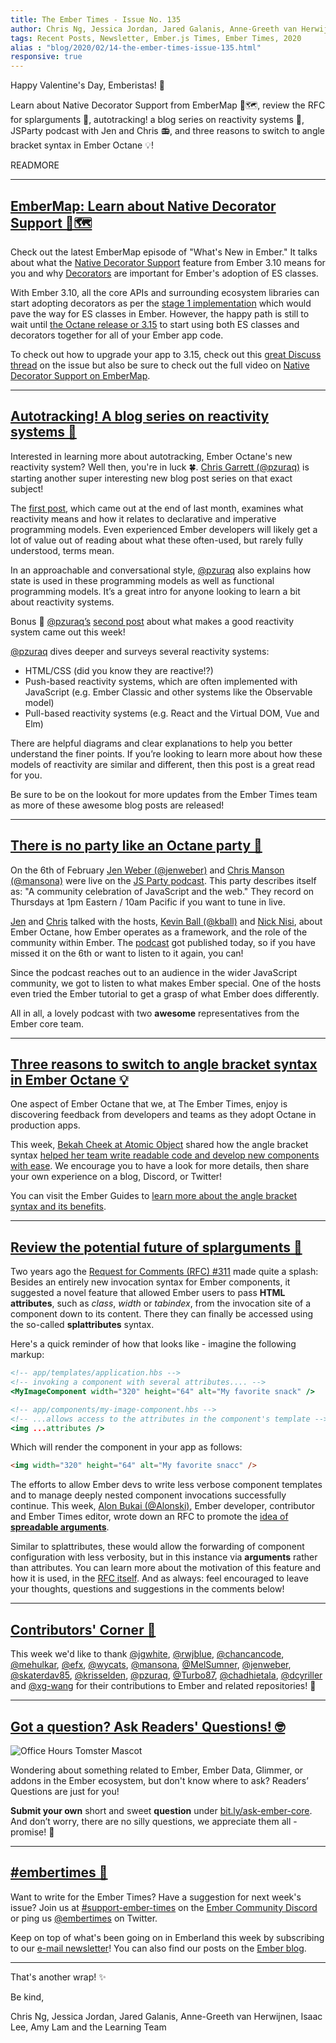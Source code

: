 ```yaml
---
title: The Ember Times - Issue No. 135
author: Chris Ng, Jessica Jordan, Jared Galanis, Anne-Greeth van Herwijnen, Isaac Lee, Amy Lam
tags: Recent Posts, Newsletter, Ember.js Times, Ember Times, 2020
alias : "blog/2020/02/14-the-ember-times-issue-135.html"
responsive: true
---
```


Happy Valentine's Day, Emberistas! 💌

Learn about Native Decorator Support from EmberMap 🐹🗺️,
review the RFC for splarguments 💖,
autotracking! a blog series on reactivity systems 🤖,
JSParty podcast with Jen and Chris 📻, and
three reasons to switch to angle bracket syntax in Ember Octane 💡!

READMORE

---

## [EmberMap: Learn about Native Decorator Support 🐹🗺️](https://twitter.com/ember_map/status/1225464396471787525)

Check out the latest EmberMap episode of "What's New in Ember." It talks about what the [Native Decorator Support](https://emberjs.github.io/rfcs/0440-decorator-support.html) feature from Ember 3.10 means for you and why [Decorators](https://emberjs.github.io/rfcs/0408-decorators.html) are important for Ember's adoption of ES classes.

With Ember 3.10, all the core APIs and surrounding ecosystem libraries can start adopting decorators as per the [stage 1 implementation](https://github.com/tc39/proposal-decorators) which would pave the way for ES classes in Ember. However, the happy path is still to wait until [the Octane release or 3.15](https://blog.emberjs.com/2019/12/20/ember-3-15-released.html) to start using both ES classes and decorators together for all of your Ember app code.

To check out how to upgrade your app to 3.15, check out this [great Discuss thread](https://discuss.emberjs.com/t/question-about-the-native-decorator-support-feature/17474) on the issue but also be sure to check out the full video on [Native Decorator Support on EmberMap](https://embermap.com/topics/what-s-new-in-ember/native-decorator-support-3-10).

---

## [Autotracking! A blog series on reactivity systems 🤖](https://www.pzuraq.com/thinking-with-autotracking-what-makes-a-good-reactive-system/)

Interested in learning more about autotracking, Ember Octane's new reactivity system? Well then, you're in luck 🍀. [Chris Garrett (@pzuraq)](https://github.com/pzuraq) is starting another super interesting new blog post series on that exact subject!

The [first post](https://www.pzuraq.com/thinking-with-autotracking-what-makes-a-good-reactive-system/), which came out at the end of last month, examines what reactivity means and how it relates to declarative and imperative programming models. Even experienced Ember developers will likely get a lot of value out of reading about what these often-used, but rarely fully understood, terms mean. 

In an approachable and conversational style, [@pzuraq](https://github.com/pzuraq) also explains how state is used in these programming models as well as functional programming models. It’s a great intro for anyone looking to learn a bit about reactivity systems.

Bonus 🎉 [@pzuraq’s](https://github.com/pzuraq) [second post](https://www.pzuraq.com/thinking-with-autotracking-what-makes-a-good-reactive-system/) about what makes a good reactivity system came out this week!

[@pzuraq](https://github.com/pzuraq) dives deeper and surveys several reactivity systems:

- HTML/CSS (did you know they are reactive!?)
- Push-based reactivity systems, which are often implemented with JavaScript (e.g. Ember Classic and other systems like the Observable model)
- Pull-based reactivity systems (e.g. React and the Virtual DOM, Vue and Elm)

There are helpful diagrams and clear explanations to help you better understand the finer points. If you’re looking to learn more about how these models of reactivity are similar and different, then this post is a great read for you.

Be sure to be on the lookout for more updates from the Ember Times team as more of these awesome blog posts are released!

---

## [There is no party like an Octane party 🎊](https://changelog.com/jsparty/114)

On the 6th of February [Jen Weber (@jenweber)](https://github.com/jenweber) and [Chris Manson (@mansona)](https://github.com/mansona) were live on the [JS Party podcast](https://changelog.com/jsparty/114). This party describes itself as: "A community celebration of JavaScript and the web." They record on Thursdays at 1pm Eastern / 10am Pacific if you want to tune in live.

<!--alex ignore hostesses-hosts ball-->
[Jen](https://github.com/jenweber) and [Chris](https://github.com/mansona) talked with the hosts, [Kevin Ball (@kball)](https://github.com/kball) and [Nick Nisi](https://nicknisi.com/), about Ember Octane, how Ember operates as a framework, and the role of the community within Ember. The [podcast](https://changelog.com/jsparty/114) got published today, so if you have missed it on the 6th or want to listen to it again, you can!

<!--alex ignore hostesses-hosts special-->
Since the podcast reaches out to an audience in the wider JavaScript community, we got to listen to what makes Ember special. One of the hosts even tried the Ember tutorial to get a grasp of what Ember does differently.

All in all, a lovely podcast with two **awesome** representatives from the Ember core team. 

---

## [Three reasons to switch to angle bracket syntax in Ember Octane 💡](https://spin.atomicobject.com/2020/02/12/ember-angle-bracket-syntax/)

One aspect of Ember Octane that we, at The Ember Times, enjoy is discovering feedback from developers and teams as they adopt Octane in production apps.

This week, [Bekah Cheek at Atomic Object](https://atomicobject.com/team/bekah-cheek) shared how the angle bracket syntax [helped her team write readable code and develop new components with ease](https://spin.atomicobject.com/2020/02/12/ember-angle-bracket-syntax/). We encourage you to have a look for more details, then share your own experience on a blog, Discord, or Twitter!

You can visit the Ember Guides to [learn more about the angle bracket syntax and its benefits](https://guides.emberjs.com/release/upgrading/current-edition/templates/).

---

## [Review the potential future of splarguments 💖](https://github.com/emberjs/rfcs/pull/593)


Two years ago the [Request for Comments (RFC) #311](https://emberjs.github.io/rfcs/0311-angle-bracket-invocation.html#html-attributes) made quite a splash: Besides an entirely new invocation syntax for Ember components, it suggested a novel feature that allowed Ember users to pass **HTML attributes**, such as _class_, _width_ or _tabindex_, from the invocation site of a component down to its content. There they can finally be accessed using the so-called **splattributes** syntax.

Here's a quick reminder of how that looks like - imagine the following markup:

```handlebars
<!-- app/templates/application.hbs -->
<!-- invoking a component with several attributes.... -->
<MyImageComponent width="320" height="64" alt="My favorite snack" />
```

```handlebars
<!-- app/components/my-image-component.hbs -->
<!-- ...allows access to the attributes in the component's template -->
<img ...attributes />
```

Which will render the component in your app as follows:

```html
<img width="320" height="64" alt="My favorite snacc" />
```

The efforts to allow Ember devs to write less verbose component templates and to manage deeply nested component invocations successfully continue. This week, [Alon Bukai (@Alonski)](https://github.com/Alonski), Ember developer, contributor and Ember Times editor, wrote down an RFC to promote the [idea of **spreadable arguments**](https://github.com/emberjs/rfcs/blob/1c90e48eeec9a990627a6ce1e9f70391ba95bbb7/text/0000-spreadable-arguments.md).

Similar to splattributes, these would allow the forwarding of component configuration with less verbosity, but in this instance via **arguments** rather than attributes. You can learn more about the motivation of this feature and how it is used, in the [RFC itself](https://github.com/emberjs/rfcs/pull/593). And as always: feel encouraged to leave your thoughts, questions and suggestions in the comments below!

---

## [Contributors' Corner 👏](https://guides.emberjs.com/release/contributing/repositories/)

<p>This week we'd like to thank <a href="https://github.com/jgwhite" target="gh-user">@jgwhite</a>, <a href="https://github.com/rwjblue" target="gh-user">@rwjblue</a>, <a href="https://github.com/chancancode" target="gh-user">@chancancode</a>, <a href="https://github.com/mehulkar" target="gh-user">@mehulkar</a>, <a href="https://github.com/efx" target="gh-user">@efx</a>, <a href="https://github.com/wycats" target="gh-user">@wycats</a>, <a href="https://github.com/mansona" target="gh-user">@mansona</a>, <a href="https://github.com/MelSumner" target="gh-user">@MelSumner</a>, <a href="https://github.com/jenweber" target="gh-user">@jenweber</a>, <a href="https://github.com/skaterdav85" target="gh-user">@skaterdav85</a>, <a href="https://github.com/krisselden" target="gh-user">@krisselden</a>, <a href="https://github.com/pzuraq" target="gh-user">@pzuraq</a>, <a href="https://github.com/Turbo87" target="gh-user">@Turbo87</a>, <a href="https://github.com/chadhietala" target="gh-user">@chadhietala</a>, <a href="https://github.com/dcyriller" target="gh-user">@dcyriller</a> and <a href="https://github.com/xg-wang" target="gh-user">@xg-wang</a>  for their contributions to Ember and related repositories! 💖</p>

---

## [Got a question? Ask Readers' Questions! 🤓](https://docs.google.com/forms/d/e/1FAIpQLScqu7Lw_9cIkRtAiXKitgkAo4xX_pV1pdCfMJgIr6Py1V-9Og/viewform)

<div class="blog-row">
  <img class="float-right small transparent padded" alt="Office Hours Tomster Mascot" title="Readers' Questions" src="/images/tomsters/officehours.png" />

  <p>Wondering about something related to Ember, Ember Data, Glimmer, or addons in the Ember ecosystem, but don't know where to ask? Readers’ Questions are just for you!</p>

  <p><strong>Submit your own</strong> short and sweet <strong>question</strong> under <a href="https://bit.ly/ask-ember-core" target="rq">bit.ly/ask-ember-core</a>. And don’t worry, there are no silly questions, we appreciate them all - promise! 🤞</p>
</div>

---

## [#embertimes 📰](https://blog.emberjs.com/tags/newsletter.html)

Want to write for the Ember Times? Have a suggestion for next week's issue? Join us at [#support-ember-times](https://discordapp.com/channels/480462759797063690/485450546887786506) on the [Ember Community Discord](https://discordapp.com/invite/zT3asNS) or ping us [@embertimes](https://twitter.com/embertimes) on Twitter.

Keep on top of what's been going on in Emberland this week by subscribing to our [e-mail newsletter](https://the-emberjs-times.ongoodbits.com/)! You can also find our posts on the [Ember blog](https://emberjs.com/blog/tags/newsletter.html).

---

That's another wrap! ✨

Be kind,

Chris Ng, Jessica Jordan, Jared Galanis, Anne-Greeth van Herwijnen, Isaac Lee, Amy Lam and the Learning Team
